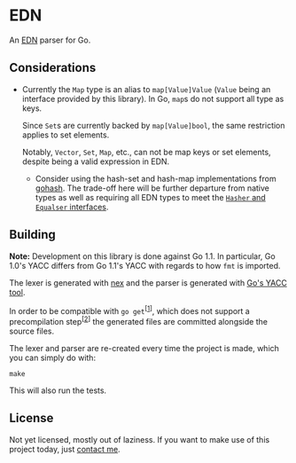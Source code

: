 # EDN

An [EDN][edn] parser for Go.

## Considerations

* Currently the `Map` type is an alias to `map[Value]Value` (`Value` being an 
  interface provided by this library). In Go, `map`s do not support all type 
  as keys. 

  Since `Set`s are currently backed by `map[Value]bool`, the same restriction
  applies to set elements.

  Notably, `Vector`, `Set`, `Map`, etc., can not be map keys or set elements,
  despite being a valid expression in EDN. 

   * Consider using the hash-set and hash-map implementations from 
     [gohash][gohash]. The trade-off here will be further departure from
     native types as well as requiring all EDN types to meet the 
     [`Hasher` and `Equalser` interfaces][gohash interfaces].

## Building

**Note:** Development on this library is done against Go 1.1. In particular,
Go 1.0's YACC differs from Go 1.1's YACC with regards to how `fmt` is imported.

The lexer is generated with [nex][nex] 
and the parser is generated with [Go's YACC tool][yacc].

In order to be compatible with `go get`<sup>\[[1][irc discussion]\]</sup>,
which does not support a precompilation step<sup>\[[2][go build advice]\]</sup>
the generated files are committed alongside the source files.

The lexer and parser are re-created every time the project is made, which you 
can simply do with:

```
make
```

This will also run the tests.

## License

Not yet licensed, mostly out of laziness. If you want to make use of this 
project today, just [contact me](mailto:me@bjeanes.com).

[edn]: https://github.com/edn-format/edn
[nex]: http://www-cs-students.stanford.edu/~blynn/nex/
[yacc]: http://golang.org/cmd/yacc/
[gohash]: https://code.google.com/p/gohash/
[gohash interfaces]: https://code.google.com/p/gohash/source/browse/hash/set.go#37
[irc discussion]: https://botbot.me/freenode/go-nuts/msg/3137158/
[go build advice]: http://golang.org/doc/articles/go_command.html#tmp_4